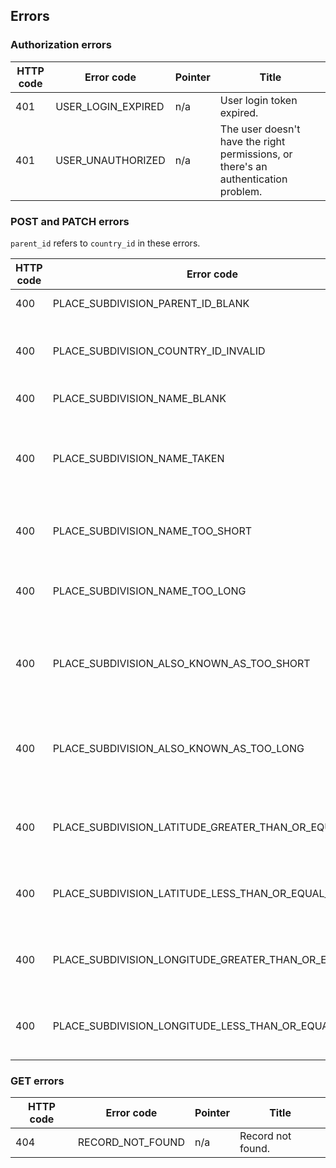 ## Errors

### Authorization errors

HTTP code | Error code | Pointer | Title
--------- | ---------- | ------- | -----
401 | USER_LOGIN_EXPIRED | n/a | User login token expired.
401 | USER_UNAUTHORIZED | n/a | The user doesn't have the right permissions, or there's an authentication problem.

### POST and PATCH errors

<aside class="notice"><code>parent_id</code> refers to <code>country_id</code> in these errors.</aside>

HTTP code | Error code | Pointer | Title
--------- | ---------- | ------- | -----
400 | PLACE_SUBDIVISION_PARENT_ID_BLANK | parent_id | Country ID is required.
400 | PLACE_SUBDIVISION_COUNTRY_ID_INVALID | country_id | Country ID must be a valid country record.
400 | PLACE_SUBDIVISION_NAME_BLANK | name | Name is required.
400 | PLACE_SUBDIVISION_NAME_TAKEN | name | There's already a subdivision with that name and parent country.
400 | PLACE_SUBDIVISION_NAME_TOO_SHORT | name | Name must be at least 2 characters.
400 | PLACE_SUBDIVISION_NAME_TOO_LONG | name | Name cannot be more than 50 characters.
400 | PLACE_SUBDIVISION_ALSO_KNOWN_AS_TOO_SHORT | also_known_as | Also-known-as tags must be at least 2 characters.
400 | PLACE_SUBDIVISION_ALSO_KNOWN_AS_TOO_LONG | also_known_as | Also-known-as tags cannot be more than 50 characters.
400 | PLACE_SUBDIVISION_LATITUDE_GREATER_THAN_OR_EQUAL_TO | latitude | Latitude must be between -90 and 90.
400 | PLACE_SUBDIVISION_LATITUDE_LESS_THAN_OR_EQUAL_TO | latitude | Latitude must be between -90 and 90.
400 | PLACE_SUBDIVISION_LONGITUDE_GREATER_THAN_OR_EQUAL_TO | longitude | Longitude must be between -180 and 180.
400 | PLACE_SUBDIVISION_LONGITUDE_LESS_THAN_OR_EQUAL_TO | longitude | Longitude must be between -180 and 180.

### GET errors

HTTP code | Error code | Pointer | Title
--------- | ---------- | ------- | -----
404 | RECORD_NOT_FOUND | n/a | Record not found.
